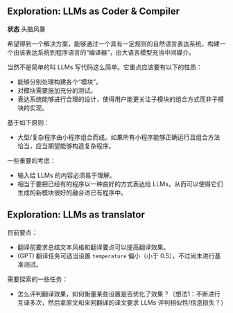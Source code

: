 ## Exploration: LLMs as Coder & Compiler

**状态** 头脑风暴

希望得到一个解决方案，能够通过一个具有一定规则的自然语言表达系统，构建一个由该表达系统到程序语言的“编译器”，由大语言模型充当中间媒介。

当然不是简单的叫 LLMs 写代码这么简单。它重点应该要有以下的性质：

* 能够分别处理构建各个“模块”。
* 对模块需要施加充分的测试。
* 表达系统能够进行合理的设计，使得用户能更关注子模块的组合方式而非子模块的实现。

基于如下原则：

* 大型/复杂程序由小程序组合而成。如果所有小程序能够正确运行且组合方法恰当，应当期望能够构造复杂程序。

一些重要的考虑：

* 输入给 LLMs 的内容必须易于理解。
* 相当于要把已经有的程序以一种良好的方式表达给 LLMs，从而可以使得它们生成的新模块很好的融合进已有程序中。

## Exploration: LLMs as translator

目前要点：

* 翻译前要求总结文本风格和翻译要点可以提高翻译效果。
* (GPT) 翻译任务可适当设置 `temperature` 偏小（小于 0.5），不过尚未进行基准测试。

需要探索的一些任务：

* 怎么评判翻译效果，如何衡量某些设置是否优化了效果？（想法1：不断进行互译多次，然后拿原文和来回翻译的译文要求 LLMs 评判相似性/信息损失？）
